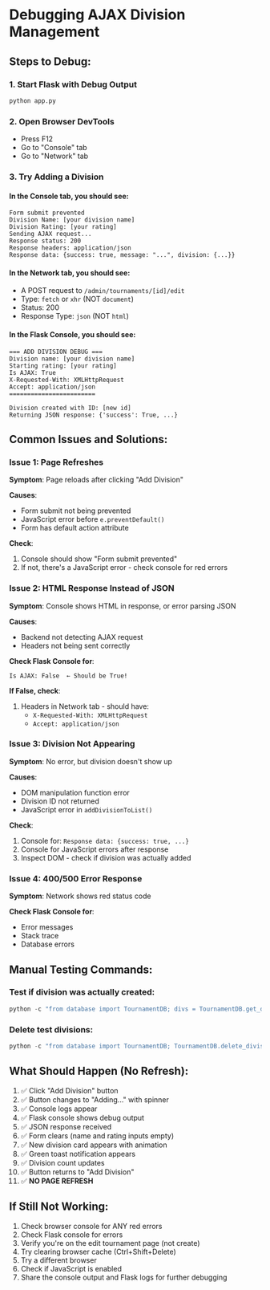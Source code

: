# Debugging AJAX Division Management

## Steps to Debug:

### 1. Start Flask with Debug Output
```bash
python app.py
```

### 2. Open Browser DevTools
- Press F12
- Go to "Console" tab
- Go to "Network" tab

### 3. Try Adding a Division

#### In the Console tab, you should see:
```
Form submit prevented
Division Name: [your division name]
Division Rating: [your rating]
Sending AJAX request...
Response status: 200
Response headers: application/json
Response data: {success: true, message: "...", division: {...}}
```

#### In the Network tab, you should see:
- A POST request to `/admin/tournaments/[id]/edit`
- Type: `fetch` or `xhr` (NOT `document`)
- Status: 200
- Response Type: `json` (NOT `html`)

#### In the Flask Console, you should see:
```
=== ADD DIVISION DEBUG ===
Division name: [your division name]
Starting rating: [your rating]
Is AJAX: True
X-Requested-With: XMLHttpRequest
Accept: application/json
========================

Division created with ID: [new id]
Returning JSON response: {'success': True, ...}
```

## Common Issues and Solutions:

### Issue 1: Page Refreshes
**Symptom**: Page reloads after clicking "Add Division"

**Causes**:
- Form submit not being prevented
- JavaScript error before `e.preventDefault()`
- Form has default action attribute

**Check**:
1. Console should show "Form submit prevented"
2. If not, there's a JavaScript error - check console for red errors

### Issue 2: HTML Response Instead of JSON
**Symptom**: Console shows HTML in response, or error parsing JSON

**Causes**:
- Backend not detecting AJAX request
- Headers not being sent correctly

**Check Flask Console for**:
```
Is AJAX: False  ← Should be True!
```

**If False, check**:
1. Headers in Network tab - should have:
   - `X-Requested-With: XMLHttpRequest`
   - `Accept: application/json`

### Issue 3: Division Not Appearing
**Symptom**: No error, but division doesn't show up

**Causes**:
- DOM manipulation function error
- Division ID not returned
- JavaScript error in `addDivisionToList()`

**Check**:
1. Console for: `Response data: {success: true, ...}`
2. Console for JavaScript errors after response
3. Inspect DOM - check if division was actually added

### Issue 4: 400/500 Error Response
**Symptom**: Network shows red status code

**Check Flask Console for**:
- Error messages
- Stack trace
- Database errors

## Manual Testing Commands:

### Test if division was actually created:
```python
python -c "from database import TournamentDB; divs = TournamentDB.get_divisions_by_tournament(1); print(f'Divisions: {divs}')"
```

### Delete test divisions:
```python
python -c "from database import TournamentDB; TournamentDB.delete_division(2)"
```

## What Should Happen (No Refresh):

1. ✅ Click "Add Division" button
2. ✅ Button changes to "Adding..." with spinner
3. ✅ Console logs appear
4. ✅ Flask console shows debug output
5. ✅ JSON response received
6. ✅ Form clears (name and rating inputs empty)
7. ✅ New division card appears with animation
8. ✅ Green toast notification appears
9. ✅ Division count updates
10. ✅ Button returns to "Add Division"
11. ✅ **NO PAGE REFRESH**

## If Still Not Working:

1. Check browser console for ANY red errors
2. Check Flask console for errors
3. Verify you're on the edit tournament page (not create)
4. Try clearing browser cache (Ctrl+Shift+Delete)
5. Try a different browser
6. Check if JavaScript is enabled
7. Share the console output and Flask logs for further debugging
